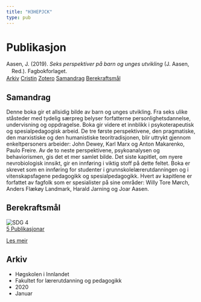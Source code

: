 ```yaml
---
title: "H3HEPJCK"
type: pub
---
```

<h1>Publikasjon</h1>
<article id="csl-bib-container-H3HEPJCK" class="csl-bib-container">
  <div class="csl-bib-body" style="line-height: 1.35; padding-left: 1em; text-indent:-1em;">
  <div class="csl-entry">Aasen, J. (2019). <i>Seks perspektiver p&#xE5; barn og unges utvikling</i> (J. Aasen, Red.). Fagbokforlaget.</div>
</div>
  <div class="csl-bib-buttons">
    <a href="#taxonomy-article-H3HEPJCK" class="csl-bib-button">Arkiv</a>
    <a href="https://app.cristin.no/results/show.jsf?id=1785451" alt="Cristin URL" class="csl-bib-button">Cristin</a>
    <a href="http://zotero.org/groups/5402882/items/H3HEPJCK" alt="Zotero URL" class="csl-bib-button">Zotero</a>
    <a href="#abstract-article-H3HEPJCK" class="csl-bib-button">Samandrag</a>
    <a href="#sdg-article-H3HEPJCK" class="csl-bib-button">Berekraftsmål</a>
  </div>
  <div id="csl-bib-meta-container-H3HEPJCK"></div>
</article>
<div id="csl-bib-meta-H3HEPJCK" class="csl-bib-meta">
  <article id="abstract-article-H3HEPJCK" class="abstract-article">
    <h1>Samandrag</h1>
    Denne boka gir et allsidig bilde av barn og unges utvikling. Fra seks ulike ståsteder med tydelig særpreg belyser forfatterne personlighetsdannelse, undervisning og oppdragelse. Boka gir videre et innblikk i psykoterapeutisk og spesialpedagogisk arbeid. De tre første perspektivene, den pragmatiske, den marxistiske og den humanistiske teoritradisjonen, blir uttrykt gjennom enkeltpersoners arbeider: John Dewey, Karl Marx og Anton Makarenko, Paulo Freire. Av de to neste perspektivene, psykoanalysen og behaviorismen, gis det et mer samlet bilde. Det siste kapitlet, om nyere nevrobiologisk innsikt, gir en innføring i viktig stoff på dette feltet. Boka er skrevet som en innføring for studenter i grunnskolelærerutdanningen og i vitenskapsfagene pedagogikk og spesialpedagogikk. Hvert av kapitlene er forfattet av fagfolk som er spesialister på sine områder: Willy Tore Mørch, Anders Flækøy Landmark, Harald Jarning og Joar Aasen.
  </article>
  <article id="sdg-article-H3HEPJCK" class="sdg-article">
    <h1>Berekraftsmål</h1>
    <div class="sdg-container"><div id="sdg4" class="sdg"> <img src="{{< params subfolder >}}images/sdg/sdg04_no.png" class="image" alt="SDG 4"> <div class="sdg-overlay"> <a href="{{< params subfolder >}}no/archive/?sdg=4#archive" class="sdg-publication-count"><span>5</span> Publikasjonar</a> <p><a href="NA" class="sdg-read-more">Les meir</a></p> </div> </div></div>
  </article>
  <article id="taxonomy-article-H3HEPJCK" class="taxonomy-article">
    <h1>Arkiv</h1>
    <ul>
      <li>Høgskolen i Innlandet</li>
      <li>Fakultet for lærerutdanning og pedagogikk</li>
      <li>2020</li>
      <li>Januar</li>
    </ul>
  </article>
</div>
